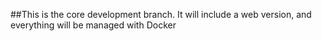 ##This is the core development branch. It will include a web version, and everything will be managed with Docker